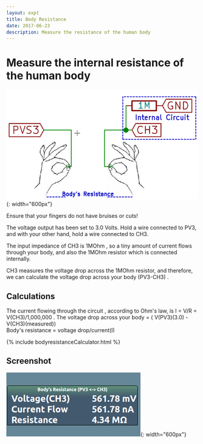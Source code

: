 ```yaml
---
layout: expt
title: Body Resistance
date: 2017-06-23
description: Measure the resistance of the human body
---
```


# Measure the internal resistance of the human body

![](images/screenshots/bodyResistance.png){: width="600px"}

Ensure that your fingers do not have bruises or cuts!

The voltage output has been set to 3.0 Volts.  Hold a wire connected to PV3, and with your other hand, hold a wire connected to CH3.

The input impedance of CH3 is 1MOhm , so a tiny amount of current flows through your body, and also the 1MOhm resistor which is connected internally.

CH3 measures the voltage drop across the 1MOhm resistor, and therefore, we can calculate the voltage drop across your body (PV3-CH3) . 

## Calculations

The current flowing through the circuit , according to Ohm's law, is I = V/R = V(CH3)/1,000,000 .
The voltage drop across your body = ( V(PV3)(3.0) - V(CH3)(measured))  
Body's resistance = voltage drop/current(I)
	
{% include bodyresistanceCalculator.html %}

## Screenshot
![](images/screenshots/HumanBodyResistance.png){: width="600px"}

